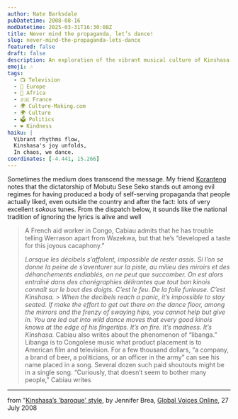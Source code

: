 ```yaml
---
author: Nate Barksdale
pubDatetime: 2008-08-16
modDatetime: 2025-03-31T16:30:08Z
title: Never mind the propaganda, let’s dance!
slug: never-mind-the-propaganda-lets-dance
featured: false
draft: false
description: An exploration of the vibrant musical culture of Kinshasa and the phenomenon of libanga in Congolese music.
emoji: 🎶
tags:
  - 📺 Television
  - 🍷 Europe
  - 🦁 Africa
  - 🇫🇷 France
  - 🌍 Culture-Making.com
  - 🌍 Culture
  - 🗳️ Politics
  - ❤️ Kindness
haiku: |
  Vibrant rhythms flow,  
  Kinshasa's joy unfolds,  
  In chaos, we dance.
coordinates: [-4.441, 15.266]
---
```


Sometimes the medium does transcend the message. My friend [Koranteng](http://koranteng.blogspot.com/2005/04/strange-bedfellows-and-journalistic.html) notes that the dictatorship of Mobutu Sese Seko stands out among evil regimes for having produced a body of self-serving propaganda that people actually liked, even outside the country and after the fact: lots of very excellent _sokous_ tunes. From the dispatch below, it sounds like the national tradition of ignoring the lyrics is alive and well

> A French aid worker in Congo, Cabiau admits that he has trouble telling Werrason apart from Wazekwa, but that he’s “developed a taste for this joyous cacaphony.”
>
> _Lorsque les décibels s’affolent, impossible de rester assis. Si l’on se donne la peine de s’aventurer sur la piste, au milieu des miroirs et des déhanchements endiablés, on ne peut que succomber. On est alors entraîné dans des chorégraphies délirantes que tout bon kinois connaît sur le bout des doigts. C’est le feu. De la folie furieuse. C’est Kinshasa._ > _When the decibels reach a panic, it’s impossible to stay seated. If make the effort to get out there on the dance floor, among the mirrors and the frenzy of swaying hips, you cannot help but give in. You are led out into wild dance moves that every good kinois knows at the edge of his fingertips. It’s on fire. It’s madness. It’s Kinshasa._
> Cabiau also writes about the phenomenon of “libanga.” Libanga is to Congolese music what product placement is to American film and television. For a few thousand dollars, “a company, a brand of beer, a politicians, or an officer in the army” can see his name placed in a song. Several dozen such paid shoutouts might be in a single song. “Curiously, that doesn’t seem to bother many people,” Cabiau writes

---

from "[Kinshasa’s 'baroque' style](http://globalvoicesonline.org/2008/07/27/kinshasas-baroque-style/), by Jennifer Brea, [Global Voices Online](http://globalvoicesonline.org/), 27 July 2008

